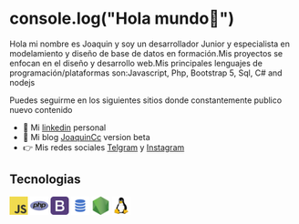 # console.log("Hola mundo👋")
Hola mi nombre es Joaquin y soy un desarrollador Junior y especialista en modelamiento y diseño de base de datos en formación.Mis proyectos se enfocan en el diseño y desarrollo web.Mis principales lenguajes de programación/plataformas son:Javascript, Php, Bootstrap 5, Sql, C# and nodejs 

Puedes seguirme en los siguientes sitios donde constantemente publico nuevo contenido

- 💼 Mi [linkedin](https://www.linkedin.com/in/wjoaquincc/) personal
- 📝 Mi blog [JoaquinCc]() version beta
- 👉 Mis redes sociales [Telgram](https://t.me/JOAQUIN_CC) y [Instagram](https://www.instagram.com/joaquin_ccordova/)

## Tecnologias
<div>
  <a><img height="32" width="32" src = "https://raw.githubusercontent.com/github/explore/80688e429a7d4ef2fca1e82350fe8e3517d3494d/topics/javascript/javascript.png"/> </a>
  <a><img height="32" width="32" src = "https://raw.githubusercontent.com/github/explore/ccc16358ac4530c6a69b1b80c7223cd2744dea83/topics/php/php.png"/></a>
  <a><img height="32" width="32" src = "https://raw.githubusercontent.com/github/explore/80688e429a7d4ef2fca1e82350fe8e3517d3494d/topics/bootstrap/bootstrap.png"/></a>
  <a><img height="32" width="32" src = "https://raw.githubusercontent.com/github/explore/80688e429a7d4ef2fca1e82350fe8e3517d3494d/topics/sql/sql.png"/></a>
  <a><img height="32" width="32" src = "https://raw.githubusercontent.com/github/explore/80688e429a7d4ef2fca1e82350fe8e3517d3494d/topics/nodejs/nodejs.png"/></a>
  <a><img height="32" width="32" src = "https://raw.githubusercontent.com/github/explore/80688e429a7d4ef2fca1e82350fe8e3517d3494d/topics/linux/linux.png"/></a>
</div>


